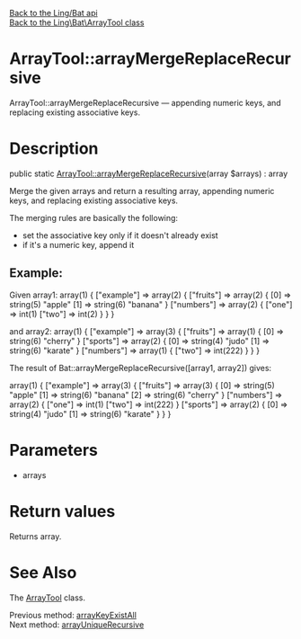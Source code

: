 [Back to the Ling/Bat api](https://github.com/lingtalfi/Bat/blob/master/doc/api/Ling/Bat.md)<br>
[Back to the Ling\Bat\ArrayTool class](https://github.com/lingtalfi/Bat/blob/master/doc/api/Ling/Bat/ArrayTool.md)


ArrayTool::arrayMergeReplaceRecursive
================



ArrayTool::arrayMergeReplaceRecursive — appending numeric keys, and replacing existing associative keys.




Description
================


public static [ArrayTool::arrayMergeReplaceRecursive](https://github.com/lingtalfi/Bat/blob/master/doc/api/Ling/Bat/ArrayTool/arrayMergeReplaceRecursive.md)(array $arrays) : array




Merge the given arrays and return a resulting array,
appending numeric keys, and replacing existing associative keys.




The merging rules are basically the following:
- set the associative key only if it doesn't already exist
- if it's a numeric key, append it


Example:
-----------
Given array1:
array(1) {
["example"] => array(2) {
["fruits"] => array(2) {
[0] => string(5) "apple"
[1] => string(6) "banana"
}
["numbers"] => array(2) {
["one"] => int(1)
["two"] => int(2)
}
}
}


and array2:
array(1) {
["example"] => array(3) {
["fruits"] => array(1) {
[0] => string(6) "cherry"
}
["sports"] => array(2) {
[0] => string(4) "judo"
[1] => string(6) "karate"
}
["numbers"] => array(1) {
["two"] => int(222)
}
}
}


The result of Bat::arrayMergeReplaceRecursive([array1, array2]) gives:

array(1) {
["example"] => array(3) {
["fruits"] => array(3) {
[0] => string(5) "apple"
[1] => string(6) "banana"
[2] => string(6) "cherry"
}
["numbers"] => array(2) {
["one"] => int(1)
["two"] => int(222)
}
["sports"] => array(2) {
[0] => string(4) "judo"
[1] => string(6) "karate"
}
}
}




Parameters
================


- arrays

    


Return values
================

Returns array.








See Also
================

The [ArrayTool](https://github.com/lingtalfi/Bat/blob/master/doc/api/Ling/Bat/ArrayTool.md) class.

Previous method: [arrayKeyExistAll](https://github.com/lingtalfi/Bat/blob/master/doc/api/Ling/Bat/ArrayTool/arrayKeyExistAll.md)<br>Next method: [arrayUniqueRecursive](https://github.com/lingtalfi/Bat/blob/master/doc/api/Ling/Bat/ArrayTool/arrayUniqueRecursive.md)<br>


